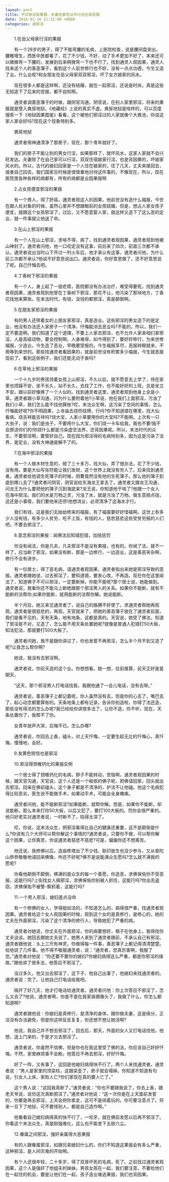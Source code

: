 ```yaml
---
layout: post
title: 不仅邪淫有果报，夫妻在家宅以外行淫也有恶报
date: 2016-01-16 21:31:00 +0800
categories: 戒邪淫
---
```


　　1.在岳父母家行淫的果报
　　有一个28岁的男子，得了不能弯腰的毛病，上医院检查，说是腰间盘突出，腰椎增生，西医中医都看了，花了不少钱，不好，动了手术更加不好了，本来还可以微微弯一下腰的，发展到后来稍微弯一下也不行了。找到通灵人观因果，通灵人找来这个人的善恶簿子，看到这个人前世修行也不好，没有一点点功德，今生又造了业。什么业呢?和女朋友在岳父母家双双邪淫，坏了女方娘家的风水。
　　现在很多人都是这样啊，还没有结婚，就在一起邪淫，还说是时尚，真是这些无知造下了后来的苦报，都不自知啊。
　　通灵者调善恶簿子的时候，跟阴官沟通，阴官说，在别人家里邪淫，将来的果报就是堕入粪尿地狱，《地藏经》上说的真实不虚。粪尿地狱是啥样的，可以百度搜索一下《地狱因果图鉴》看看，这个被他们邪淫过的人家就像个大粪池，你说这家人家会好吗?现在这个现象特别多。
　　粪尿地狱
　　通灵者用神通清净了那房子，现在，那个青年就好了。
　　我们的房子不能让别的男女行淫，如果那样了，就坏风水，这家人家就不会兴旺发达。夫妻除了在自己家可以行淫，双双住宿娘家行淫，也是背因果的，坏娘家风水的。所以，古代的媳妇回家是一个人住在娘家的，住了几天，丈夫来接回去，或者自己回去，我们国家古时候是很慎重地对待这件事的，不像现在，所以，现在医院里各种各样的病都有，所有的病都是业因果报啊
　　2.占女孩便宜邪淫的果报
　　有一个男人，得了肝癌，通灵者观这人的因果，他前世没有造什么福报，今世在跟人处对象的时候，虽然心里并不想跟眼前的女孩结婚，但是，想占人家女孩子便宜，就跟这个女孩邪淫了，过后，又不愿意娶人家，就这样又造下了这么恶的定业，就一件事就让他送了命。
　　3.在山上邪淫的果报
　　有一个人在山上邪淫，求啥不得，病了，找到通灵者观因果，通灵者观到他被山神封了。通灵者问他，他一口咬定没有这事，前后来了四次，前面三次都不承认，通灵者说出当时山下开过一列火车后，他才承认有这事，通灵者问他，为什么前三次都不承认?他说不好意思说出口。通灵者说，你好意思做了，还不好意思说了呢。自己忏悔去吧。
　　4.丁香树下邪淫的果报
　　有一个人，身上起了一层疙瘩，医院都没有办法治疗，难受得要死，找到通灵者观因果，通灵者观到他曾在丁香树下邪淫，那花不让，他污染了那块地方，丁香花找他来算账。在末法时代，有钱，没钱的都邪淫，真是颠倒啊。
　　5.在朋友家邪淫的果报
　　有的男人还带着女的上朋友家邪淫，真是造业。这些邪淫的男女造下的是定业，他没有办法还人家房子一个清净，忏悔能消去恶业吗?不能的，所以，我们一定不要造啊。我们知道了这个道理，不要上人家去邪淫，也不允许人家来咱们家邪淫。人是高级动物，要会控制啊。人身难得，如今得到了，要好好修行，为来世修福报，少造业。今生造了恶业，早晚要受报的。今生福报享尽，恶报转眼就来，不用等到来世的。那些找通灵者看因果的，就是前世没有积累多少福报，今生就恶报现前了。看到这些例子，我们还能无动于衷吗?
　　6.在草地上邪淫的果报
　　一个十九岁的男孩领着女孩上山邪淫，不久以后，就不愿意去上学了，待在家里也烦躁不安，坐不长久，站不长久，去找了工作，也不能好好的上班，总是坐立不安。跟以前好像换了一个人似的。找到通灵者这里，通灵者观到他身上全是小草。通灵者跟小草沟通，问为什么要附着他?小草说，他在我们上面邪淫，污浊了我们小草，我们怎么能不找他算账?哎，末法众生啊，这污染了空间的事情，怎么忏悔能好呢?你不明因果，上寺庙去烧符挂牌，行吗?你不知道错在哪里，找大仙看病，烧吉祥能吉祥吗?烧大宝，人家小草要用你的大宝吗?不能啊。上次有一只大虫子，说：我们是虫子，不要用什么大宝，你们烧一卡车给我，我也不要!我不会原谅你们的!你烧什么都是污染虚空法界，还背因果呢。所以，末法时代的众生，不要邪淫啊，要管好自己。现在因为邪淫得的毛病特别多，因为这是污染了法界，是定业，没有大神通是解不了的。
　　7.在海中邪淫的果报
　　有一个人做木材生意的，赔了三十多万，找大仙，弄了很办法，花了不少钱，没有用。要是大仙写张符能让我们发财，这个世界上就没有穷人了。后来找到通灵者。通灵者给他调生死簿子的时候，阴曹竟然没有他的生死簿子。那么他的簿子到底到哪儿去了?通灵者问阴官，阴官说给东海龙王拿去了。通灵者又跟龙王沟通，问龙王为什么要把他的簿子沉到海底来?龙王说，你知道他干啥了?他跟一个女人在海中邪淫。我们的水是万物之灵，污浊了水，就是污浊了万物。做生意赔点钱，这还是小事情，我们要他来还债!他想消业，必须清净了这海水才行。
　　我们有钱，这是我们无始劫修来的福报，有了福报要好好惜福啊。这世上有多少人没有钱，有多少人贫穷，吃不上饭，有钱的人，慈悲慈悲这些受贫穷报的人们吧。不要去邪淫了。
　　8.意念邪淫的果报：闻佛法后知错犯错，加倍惩罚
　　你没有闻法，你是凡夫，凡夫邪淫不是没有果报，也有的。你闻了法，就不一样了，应当断了邪淫，如果没有断，那是一边修行，一边造业，这是善恶夹杂啊，修行不会有进步。
　　有一位居士，得了恶毛病，请通灵者观因果，通灵者指出来她是邪淫导致的恶报。通灵者跟她说，过去邪淫了，要知道错，要发心改，不再造。现在你在这里闻法了，知道佛子不可以邪淫，一定要断掉。你能不能呢?那个居士说，她能做到。通灵者说，我看你还不能马上断绝跟那个邪淫男人的关系。如果你不能断，就有不能断的法帮你;如果你能断，就用能断的法帮你解。她说能断。
　　半个月后，她又来见通灵者了，说自己的胳膊不好使了。求通灵者帮她再观观，通灵者是很慈悲的，再观，天官就来了，把她的善恶簿子放在了通灵者前面，我们是看不见的，天有天条，地有地条，这都是真的。天官说，她受了佛法，知道了邪淫是不对，又造了，怎么能不用天条处置她呢?就像是普通人犯错打50大板，知法犯法，那就要打500大板了。
　　通灵者问她，我不是跟你讲过了，你也发誓不再邪淫，怎么半个月不到又造了呢?让我怎么帮你啊?
　　她说，我没有去邪淫啊。
　　通灵者说，你前天造的这个业。你想想看。她一想，往前推算，前天正好是星期天，
　　“这天，那个邪淫男人打电话找我，我跟他通了一会儿电话，没有去呀。”
　　通灵者说，善恶簿子上都记着呢，你人虽然没有去，但是你的心去了，嘴巴去了，起心动念都要算账的。天条地条上都有记录。告诉你别造啦，你得了法还造，那些没有得法的怎么办呢?我已经给你讲很多法了，让你不造，你不听，现在，天条处置你了，我帮不了你。
　　女青年放声大哭，后悔不已。怎么办哪?
　　通灵者说，你回去上香，磕头，对上天忏悔，一定要生起无比的忏悔心，真忏悔，慢慢地，会好。
　　9.发黄色短信也是邪淫
　　10.邪淫得颈椎钙化的果报实例
　　一个居士得了颈椎钙化的毛病，脖子不能转动，苦恼啊，通灵者观因果的时候，跟天官沟通，天官说，这个人还是一个皈依的佛子呢，把佛请回家，回头就出去邪淫。回来在佛前磕头，这个身子都是不清净的，护法不让他磕。他这个毛病犯得比较恶劣，医生说不能做手术，如果动手术，可能会全身瘫痪。
　　通灵者问他，能不能断邪淫?如果能断，就帮你解。但是，如果你不能断，却说能断，那么本来打你50大板，以后又犯了，要打100大板的。罚你会很严重的。他只好老实对通灵者说，一时断不了，陷得太深了。
　　哎，你说，这末法众生，把邪淫看得比自己的健康还重要，这不是颠倒是什么?你说有几个大师可以帮你解这个事情的?通灵者说，只要你不做，可以帮你解这个因果，让你离苦，你说通灵者慈悲不慈悲?可是，偏偏你还不想离苦。
　　他还说，我修佛以后，造庙修塔出了不少钱，助印放生也没少参与，又从普陀山恭恭敬敬地请回来佛像，咋还不好呢?佛不是说能满众生愿吗?怎么就不满我的愿呢?
　　你看他颠倒不颠倒，佛满的是众生的每一个善愿。你造恶，求佛保佑你不受恶报，这能行吗?上街找女人搞邪淫，求佛保佑你别被人抓住，这能行吗?你出去盗窃，求佛保佑不被警-察抓着，这能行吗?
　　11.一个男人邪淫，媳妇差点没命
　　有一个修佛的女人，学得挺如法的，不知道怎么的，病得很严重，找通灵者观因果。通灵者给这个女人观因果的时候，观到这个女的是真修行，是修心的，她的丈夫在外面邪淫，污染了这个清净的修行人，导致她犯了严重的病。
　　通灵者对她说，你丈夫在外面邪淫，你的病要想好，根子在他身上，我得找你丈夫谈谈。她回去跟她丈夫说了，她男人来到了通灵者跟前，不承认自己有邪淫。通灵者跟他说：头上三尺有神灵，你做得每一件事，善恶簿子上都记得清清楚楚。给他说了几件事。他不得不敬服通灵者，说：“通灵者，您真厉害啊，我服了您。”通灵者对他说：“你还要不要你的媳妇?你媳妇病得这么严重，都是你邪淫的缘故。”跟他讲了很多法，他答应不邪淫了。
　　没过多久，他又出去邪淫了，这下子，他自己出事了，他媳妇来找通灵者的。通灵者说：完了。让他自己打电话给我吧。
　　隔开了好几天，他才打电话给通灵者。通灵者问他：你上次答应不邪淫了，怎么又去了?他说，通灵者啊，你是不是在我家装摄像头了，我做了什么，你怎么都知道啊?
　　通灵者跟他说：你媳妇是真修行，是清净的身体，跟你做夫妻，这是缘分，正淫没有办法避免，但是你这样反反复复，你还想不想让她活啊?
　　他说，我自己并不想去邪淫了，回去后，那天，外面的女人又打电话找他，他想，送上门来的，于是才又去邪淫了。
　　通灵者说，你虽然不信佛，但是你也在我这里受了佛的法，你应该自己好好忏悔，不然，家里麻烦事不会断。他答应不再去邪淫，好好忏悔。
　　好了一阵，又有事了，这回是他媳妇病得快不行了。两个人来找通灵者。通灵者说：“男人是家里的顶梁柱，这跟梁歪了，房子就会塌掉。你知道不知道有句说，引女人上床，家败人亡?你们家现在真的要人亡了。”
　　这个男人说：“这回我真断了。”通灵者说：“你也不要跟我说了，你去上香，跟老天爷说，说你这次真断邪淫了。”通灵者对他说：“这一次你是在上天面前发誓的，你要是再去邪淫，上天会把你拿走，这可不是闹着玩的。你可要注意点了。将来一旦下了地狱，可不要怪别人，都是自己造作啊。”
　　他看看自己媳妇病得真的快不行了，一咬牙，就在佛前发愿以后再不邪淫了。你看这个末法众生，真是刚强难化，这么也不能舍下五欲六尘。
　　12.眷属之间邪淫，强奸亲属得大恶果报
　　有的人跟眷属邪淫，如跟兄弟媳妇什么的，你们不知道这果报会有多么严重，这种邪淫，是人间灾难的开始啊。
　　有个人还很年轻，二十多岁，得了双肾坏死的毛病，死了。之前找过通灵者观因果，这个人是强奸了他姐夫的妹妹。男孩女孩在一起，我们要注意，不要给他们在一起住的机会，要是让他们在一起，孩子造业难逃果报，我们也背因果。